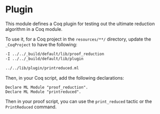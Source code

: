 # Plugin
This module defines a Coq plugin for testing out the ultimate reduction algorithm in a Coq module.

To use it, for a Coq project in the `resources/**/` directory, update
the `_CoqProject` to have the following:

```bash
-I ../../_build/default/lib/proof_reduction
-I ../../_build/default/lib/plugin

../../lib/plugin/printreduced.ml
```

Then, in your Coq script, add the following declarations:

```coq
Declare ML Module "proof_reduction".
Declare ML Module "printreduced".
```

Then in your proof script, you can use the `print_reduced` tactic or
the `PrintReduced` command.
